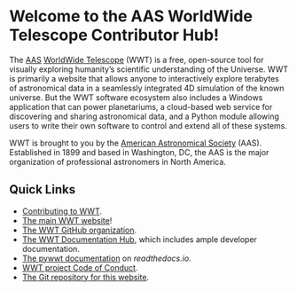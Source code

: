 <!-- See README.md for how to preview this file when making edits -->

# Welcome to the AAS WorldWide Telescope Contributor Hub!

The [AAS](https://aas.org/)
[WorldWide Telescope](http://www.worldwidetelescope.org) (WWT) is a free,
open-source tool for visually exploring humanity’s scientific understanding of
the Universe. WWT is primarily a website that allows anyone to interactively
explore terabytes of astronomical data in a seamlessly integrated 4D
simulation of the known universe. But the WWT software ecosystem also includes
a Windows application that can power planetariums, a cloud-based web service
for discovering and sharing astronomical data, and a Python module allowing
users to write their own software to control and extend all of these systems.

WWT is brought to you by the [American Astronomical Society](https://aas.org/)
(AAS). Established in 1899 and based in Washington, DC, the AAS is the major
organization of professional astronomers in North America.

## Quick Links

- [Contributing to WWT](./CONTRIBUTING.md).
- [The main WWT website](http://www.worldwidetelescope.org/)!
- [The WWT GitHub organization](https://github.com/WorldWideTelescope).
- [The WWT Documentation Hub](https://worldwidetelescope.github.io/wwt-documentation),
  which includes ample developer documentation.
- [The pywwt documentation](https://pywwt.readthedocs.io/en/stable/) on
  *readthedocs.io*.
- [WWT project Code of Conduct](https://worldwidetelescope.github.io/wwt-documentation/code-of-conduct/).
- [The Git repository for this website](https://github.com/WorldWideTelescope/worldwidetelescope.github.io/).
